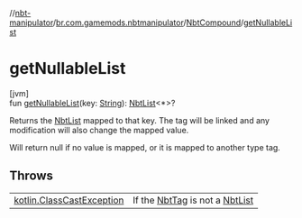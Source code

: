//[nbt-manipulator](../../../index.md)/[br.com.gamemods.nbtmanipulator](../index.md)/[NbtCompound](index.md)/[getNullableList](get-nullable-list.md)

# getNullableList

[jvm]\
fun [getNullableList](get-nullable-list.md)(key: [String](https://kotlinlang.org/api/latest/jvm/stdlib/kotlin/-string/index.html)): [NbtList](../-nbt-list/index.md)&lt;*&gt;?

Returns the [NbtList](../-nbt-list/index.md) mapped to that key. The tag will be linked and any modification will also change the mapped value.

Will return null if no value is mapped, or it is mapped to another type tag.

## Throws

| | |
|---|---|
| [kotlin.ClassCastException](https://kotlinlang.org/api/latest/jvm/stdlib/kotlin/-class-cast-exception/index.html) | If the [NbtTag](../-nbt-tag/index.md) is not a [NbtList](../-nbt-list/index.md) |
